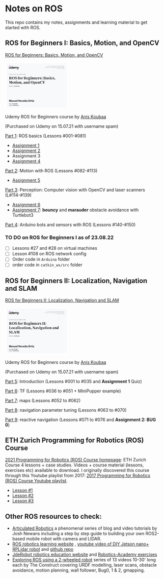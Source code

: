 # Notes on ROS

This repo contains my notes, assignments and learning material to get started with ROS.

## ROS for Beginners I: Basics, Motion, and OpenCV
[ROS for Beginners: Basics, Motion, and OpenCV](https://www.udemy.com/course/ros-essentials/)  

<img src="./ROS-notes/assets/sources/udemy-ROS-essentials-diploma-Jan22.jpg" alt="Diploma" style="zoom:20%;" />

Udemy ROS for Beginners course by [Anis Koubaa](https://www.udemy.com/user/anis-koubaa) 

(Purchased on Udemy on 15.07.21 with username spam) 

[Part 1](./ROS-notes/1.ROS-essentials-Nov21-Lessons-1-77.md): ROS basics (Lessons #001-#081)

* [Assignment 1](./ROS-notes/ROS_Assignment_1.md)
* [Assignment 2](./ROS-notes/ROS_Assignment_2.md)
* Assignment 3
* [Assignment 4](./ROS-notes/ROS_Assignment_4.md)

[Part 2](./ROS-notes/2.ROS-essentials-Motion-Nov21-L82-112.md): Motion with ROS (Lessons #082-#113)

* [Assignment 5](./ROS-notes/ROS_Assignment_5.md)

[Part 3](./ROS-notes/3.ROS-essentials-Perception-Dec21-L114.138.md): Perception: Computer vision with OpenCV and laser scanners (L#114-#139)

* [Assignment 6](./ROS-notes/ROS_Assignment_6.md)
* [Assignment 7](./ROS-notes/ROS_Assignment_7.md): **bouncy** and **marauder** obstacle avoidance with Turtlebot3

[Part 4](./ROS-notes/4.ROS-essentials-rosserial-Dec21.md): Arduino bots and sensors with ROS (Lessons #140-#150)

### TO DO on ROS for Beginners I as of 23.08.22

- [ ] Lessons #27 and #28 on virtual machines
- [ ] Lesson #108 on ROS network config
- [ ] Order code in `Arduino` folder 
- [ ] order code in `catkin_ws/src` folder

## ROS for Beginners II: Localization, Navigation and SLAM
[ROS for Beginners II: Localization, Navigation and SLAM](https://www.udemy.com/course/ros-navigation/)

<img src="./ROS-notes/assets/sources/udemy-ROS-navigation-diploma-Aug22.jpg" alt="Diploma" style="zoom: 20%;" />

Udemy ROS for Beginners course by [Anis Koubaa](https://www.udemy.com/user/anis-koubaa) 

(Purchased on Udemy on 15.07.21 with username spam) 

[Part 5](./ROS-notes/5.ROS-navigation-Intro-Jan22-L001-035.md): Introduction (Lessons #001 to #035 and **Assignment 1** Quiz)

[Part 6](./ROS-notes/6.ROS-navigation-TF-Jan22-L036-051.md): TF (Lessons #036 to #051 + MiniPupper example)

[Part 7](./ROS-notes/7.ROS-navigation-maps-Apr22-L052-062.md): maps (Lessons #052 to #062)

[Part 8](./ROS-notes/8.ROS-navigation-tuning-Jul22-L063-070.md): navigation parameter tuning (Lessons #063 to #070)

[Part 9](./ROS-notes/9.ROS-navigation-reactive-Aug22-L071-076.md): reactive navigation (Lessons #071 to #076 and **Assignment 2: BUG 0**)

##  ETH Zurich Programming for Robotics (ROS) Course
[2021 Programming for Robotics (ROS) Course homepage](https://rsl.ethz.ch/education-students/lectures/ros.html): ETH Zurich Course 4 lessons + case studies. Videos + course material (lessons, exercises etc) available to download. I originally discovered this course through this Youtube playlist from 2017: [2017 Programming for Robotics (ROS) Course Youtube playlist](https://www.youtube.com/playlist?list=PLE-BQwvVGf8HOvwXPgtDfWoxd4Cc6ghiP). 

* [Lesson #1](./ROS-notes/ROS_ETH_Zurich_L1.md)
* [Lesson #2](./ROS-notes/ROS_ETH_Zurich_L2.md)
* [Lesson #3](./ROS-notes/ROS_ETH_Zurich_L3.md)


## Other ROS resources to check:
* [Articulated Robotics](https://articulatedrobotics.xyz/) a phenomenal series of blog and video tutorials by Josh Newans including a step by step guide to building your own ROS2-based mobile robot with camera and LIDAR.
* [ROS robotics learning website](https://www.rosroboticslearning.com/) , [youtube video of DIY Jetson nano+ RPLidar robot](https://www.youtube.com/watch?v=Uz_i_sjVhIM) and [github repo](https://github.com/bandasaikrishna/Autonomous_Mobile_Robot)
* [JdeRobot robotics education website](https://jderobot.github.io/projects/robotics_education/) and [Robotics-Academy exercises](https://jderobot.github.io/RoboticsAcademy/exercises/)
* [Exploring ROS using a 2-wheeled robot](https://www.youtube.com/playlist?list=PLK0b4e05LnzY2I4sXWTOA4_82cMh6tL-5) series of 13 videos 10-30' long each by The Construct covering URDF modelling, laser scans, obstacle avoidance, motion planning, wall follower, Bug0, 1 & 2, gmapping.

